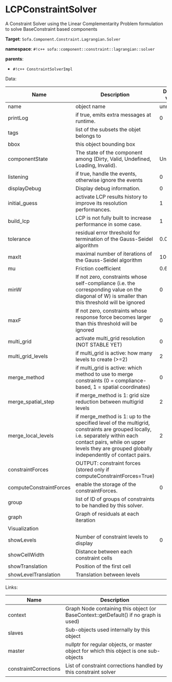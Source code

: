 # LCPConstraintSolver

A Constraint Solver using the Linear Complementarity Problem formulation to solve BaseConstraint based components


__Target__: `Sofa.Component.Constraint.Lagrangian.Solver`

__namespace__: `#!c++ sofa::component::constraint::lagrangian::solver`

__parents__: 

- `#!c++ ConstraintSolverImpl`

Data: 

<table>
<thead>
    <tr>
        <th>Name</th>
        <th>Description</th>
        <th>Default value</th>
    </tr>
</thead>
<tbody>
	<tr>
		<td>name</td>
		<td>
object name
</td>
		<td>unnamed</td>
	</tr>
	<tr>
		<td>printLog</td>
		<td>
if true, emits extra messages at runtime.
</td>
		<td>0</td>
	</tr>
	<tr>
		<td>tags</td>
		<td>
list of the subsets the objet belongs to
</td>
		<td></td>
	</tr>
	<tr>
		<td>bbox</td>
		<td>
this object bounding box
</td>
		<td></td>
	</tr>
	<tr>
		<td>componentState</td>
		<td>
The state of the component among (Dirty, Valid, Undefined, Loading, Invalid).
</td>
		<td>Undefined</td>
	</tr>
	<tr>
		<td>listening</td>
		<td>
if true, handle the events, otherwise ignore the events
</td>
		<td>0</td>
	</tr>
	<tr>
		<td>displayDebug</td>
		<td>
Display debug information.
</td>
		<td>0</td>
	</tr>
	<tr>
		<td>initial_guess</td>
		<td>
activate LCP results history to improve its resolution performances.
</td>
		<td>1</td>
	</tr>
	<tr>
		<td>build_lcp</td>
		<td>
LCP is not fully built to increase performance in some case.
</td>
		<td>1</td>
	</tr>
	<tr>
		<td>tolerance</td>
		<td>
residual error threshold for termination of the Gauss-Seidel algorithm
</td>
		<td>0.001</td>
	</tr>
	<tr>
		<td>maxIt</td>
		<td>
maximal number of iterations of the Gauss-Seidel algorithm
</td>
		<td>1000</td>
	</tr>
	<tr>
		<td>mu</td>
		<td>
Friction coefficient
</td>
		<td>0.6</td>
	</tr>
	<tr>
		<td>minW</td>
		<td>
If not zero, constraints whose self-compliance (i.e. the corresponding value on the diagonal of W) is smaller than this threshold will be ignored
</td>
		<td>0</td>
	</tr>
	<tr>
		<td>maxF</td>
		<td>
If not zero, constraints whose response force becomes larger than this threshold will be ignored
</td>
		<td>0</td>
	</tr>
	<tr>
		<td>multi_grid</td>
		<td>
activate multi_grid resolution (NOT STABLE YET)
</td>
		<td>0</td>
	</tr>
	<tr>
		<td>multi_grid_levels</td>
		<td>
if multi_grid is active: how many levels to create (&gt;=2)
</td>
		<td>2</td>
	</tr>
	<tr>
		<td>merge_method</td>
		<td>
if multi_grid is active: which method to use to merge constraints (0 = compliance-based, 1 = spatial coordinates)
</td>
		<td>0</td>
	</tr>
	<tr>
		<td>merge_spatial_step</td>
		<td>
if merge_method is 1: grid size reduction between multigrid levels
</td>
		<td>2</td>
	</tr>
	<tr>
		<td>merge_local_levels</td>
		<td>
if merge_method is 1: up to the specified level of the multigrid, constraints are grouped locally, i.e. separately within each contact pairs, while on upper levels they are grouped globally independently of contact pairs.
</td>
		<td>2</td>
	</tr>
	<tr>
		<td>constraintForces</td>
		<td>
OUTPUT: constraint forces (stored only if computeConstraintForces=True)
</td>
		<td></td>
	</tr>
	<tr>
		<td>computeConstraintForces</td>
		<td>
enable the storage of the constraintForces.
</td>
		<td>0</td>
	</tr>
	<tr>
		<td>group</td>
		<td>
list of ID of groups of constraints to be handled by this solver.
</td>
		<td></td>
	</tr>
	<tr>
		<td>graph</td>
		<td>
Graph of residuals at each iteration
</td>
		<td></td>
	</tr>
	<tr>
		<td colspan="3">Visualization</td>
	</tr>
	<tr>
		<td>showLevels</td>
		<td>
Number of constraint levels to display
</td>
		<td>0</td>
	</tr>
	<tr>
		<td>showCellWidth</td>
		<td>
Distance between each constraint cells
</td>
		<td></td>
	</tr>
	<tr>
		<td>showTranslation</td>
		<td>
Position of the first cell
</td>
		<td></td>
	</tr>
	<tr>
		<td>showLevelTranslation</td>
		<td>
Translation between levels
</td>
		<td></td>
	</tr>

</tbody>
</table>

Links: 

| Name | Description |
| ---- | ----------- |
|context|Graph Node containing this object (or BaseContext::getDefault() if no graph is used)|
|slaves|Sub-objects used internally by this object|
|master|nullptr for regular objects, or master object for which this object is one sub-objects|
|constraintCorrections|List of constraint corrections handled by this constraint solver|




